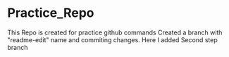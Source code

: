 # Practice_Repo
This Repo is created for practice github commands
Created a branch with "readme-edit" name and commiting changes.
Here I added Second step branch
